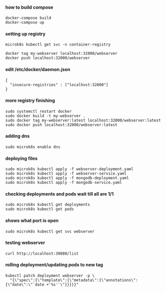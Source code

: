 #### how to build compose
```
docker-compose build
docker-compose up
```


#### setting up registry
```
microk8s kubectl get svc -n container-registry
```
```
docker tag my-webserver localhost:32000/webserver
docker push localhost:32000/webserver
```

#### edit /etc/docker/daemon.json
```
{
  "insecure-registries" : ["localhost:32000"]
}
```
#### more registry finishing
```
sudo systemctl restart docker
sudo docker build -t my-webserver .
sudo docker tag my-webserver:latest localhost:32000/webserver:latest
sudo docker push localhost:32000/webserver:latest
```

#### adding dns
```
sudo microk8s enable dns
```
#### deploying files
```
sudo microk8s kubectl apply -f webserver-deployment.yaml
sudo microk8s kubectl apply -f webserver-service.yaml
sudo microk8s kubectl apply -f mongodb-deployment.yaml
sudo microk8s kubectl apply -f mongodb-service.yaml
```
#### checking deployments and pods wait till all are 1/1
```
sudo microk8s kubectl get deployments
sudo microk8s kubectl get pods
```
#### shows what port is open
```
sudo microk8s kubectl get svc webserver
```
#### testing webserver
```
curl http://localhost:30080/list
```
#### rolling deployment/updating pods to new tag
```
kubectl patch deployment webserver -p \
  "{\"spec\":{\"template\":{\"metadata\":{\"annotations\":{\"date\":\"`date +'%s'`\"}}}}}"
```

